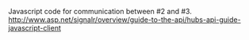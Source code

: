 Javascript code for communication between #2 and #3. 
http://www.asp.net/signalr/overview/guide-to-the-api/hubs-api-guide-javascript-client

